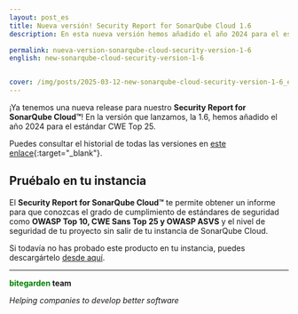 ```yaml
---
layout: post_es
title: Nueva versión! Security Report for SonarQube Cloud 1.6
description: En esta nueva versión hemos añadido el año 2024 para el estándar CWE Top 25. ¡Te lo contamos!

permalink: nueva-version-sonarqube-cloud-security-version-1-6
english: new-sonarqube-cloud-security-version-1-6


cover: /img/posts/2025-03-12-new-sonarqube-cloud-security-version-1-6_es.png
---
```


¡Ya tenemos una nueva release para nuestro **Security Report for SonarQube Cloud&trade;**! En la versión que lanzamos, la 1.6, hemos añadido el año 2024 para el estándar CWE Top 25. 

Puedes consultar el historial de todas las versiones en [este enlace](https://marketplace.bitegarden.com/product/bitegardenSonarCloudSecurity/version-history){:target="_blank"}. 

## Pruébalo en tu instancia

El **Security Report for SonarQube Cloud&trade;** te permite obtener un informe para que conozcas el grado de cumplimiento de estándares de seguridad como **OWASP Top 10, CWE Sans Top 25 y OWASP ASVS** y el nivel de seguridad de tu proyecto sin salir de tu instancia de SonarQube Cloud. 

Si todavía no has probado este producto en tu instancia, puedes descargártelo [desde aquí](/es/sonarcloud-security#product-block-center). 

---
**<span style="color: green">bitegarden</span> team**

_Helping companies to develop better software_